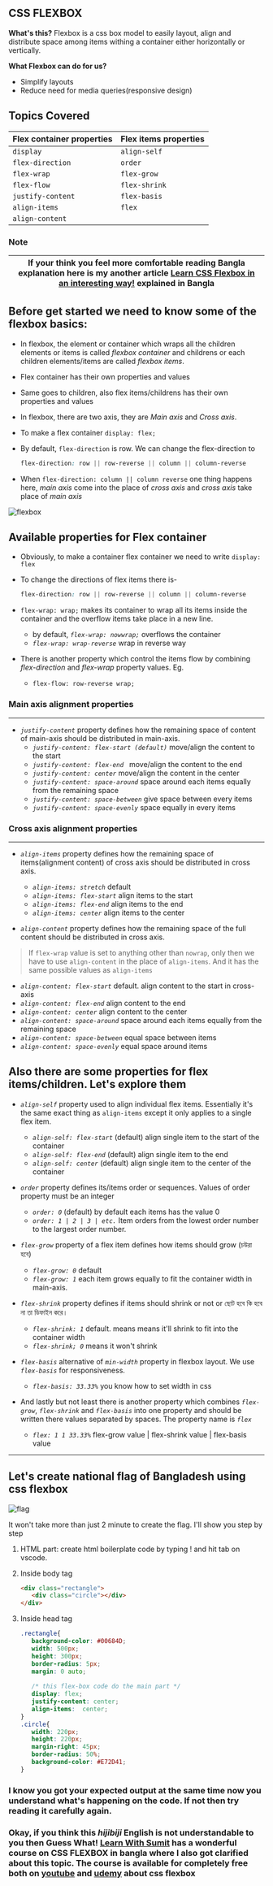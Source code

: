 ## CSS FLEXBOX


**What's this?**
Flexbox is a css box model to easily layout, align and distribute space among items withing a container either horizontally or vertically.

**What Flexbox can do for us?**
   - Simplify layouts
   - Reduce need for media queries(responsive design)

## Topics Covered
| Flex container properties | Flex items properties |
| :---- | :---- |
| `display` | `align-self` |
| `flex-direction` | `order` |
| `flex-wrap` | `flex-grow` |
| `flex-flow` | `flex-shrink` |
| `justify-content` | `flex-basis` |
| `align-items` | `flex` |
| `align-content` |  


### Note
| If your think you feel more comfortable reading Bangla explanation here is my another article **[Learn CSS Flexbox in an interesting way!](https://jisanmia.medium.com/learn-css-flexbox-in-an-interesting-way-3ed3c826efb9)** explained in Bangla |
| --- |


## Before get started we need to know some of the flexbox basics:

- In flexbox, the element or container which wraps all the children elements or items is called _flexbox container_ and childrens or each children elements/items are called _flexbox items_.
- Flex container has their own properties and values
- Same goes to children, also flex items/childrens has their own properties and values
- In flexbox, there are two axis, they are _Main axis_ and _Cross axis_.
- To make a flex container `display: flex;`
- By default, `flex-direction` is row. We can change the flex-direction to
  
  ```css
  flex-direction: row || row-reverse || column || column-reverse
  ```
- When `flex-direction: column || column reverse` one thing happens here, _main axis_ come into the place of _cross axis_ and _cross axis_ take place of _main axis_


![flexbox](images/flex.png "Image Title")


## Available properties for Flex container

- Obviously, to make a container flex container we need to write `display: flex`
- To change the directions of flex items there is-

  ```css
  flex-direction: row || row-reverse || column || column-reverse
  ```

- `flex-wrap: wrap;` makes its container to wrap all its items inside the container and the overflow items take place in a new line.
   - by default, _`flex-wrap: nowwrap;`_ overflows the container
   - _`flex-wrap: wrap-reverse`_ wrap in reverse way

- There is another property which control the items flow by combining _flex-direction_ and _flex-wrap_ property values. Eg.
   - `flex-flow: row-reverse wrap;`


### Main axis alignment properties

---

- _`justify-content`_ property defines how the remaining space of content of main-axis should be distributed in main-axis.
   - _`justify-content: flex-start (default)`_ move/align the content to the start
   - _`justify-content: flex-end `_ move/align the content to the end
   - _`justify-content: center`_ move/align the content in the center
   - _`justify-content: space-around`_ space around each items equally from the remaining space
   - _`justify-content: space-between`_ give space between every items
   - _`justify-content: space-evenly`_ space equally in every items


### Cross axis alignment properties

---

- _`align-items`_ property defines how the remaining space of items(alignment content) of cross axis should be distributed in cross axis.
   - _`align-items: stretch`_ default
   - _`align-items: flex-start`_ align items to the start
   - _`align-items: flex-end`_ align items to the end
   - _`align-items: center`_ align items to the center
  
- _`align-content`_ property defines how the remaining space of the full content should be distributed in cross axis. 
> If `flex-wrap` value is set to anything other than `nowrap`, only then we have to use `align-content` in the place of `align-items`. And it has the same possible values as `align-items`
  
   - _`align-content: flex-start`_ default. align content to the start in cross-axis
   - _`align-content: flex-end`_ align content to the end
   - _`align-content: center`_ align content to the center
   - _`align-content: space-around`_ space around each items equally from the remaining space
   - _`align-content: space-between`_ equal space between items
  - _`align-content: space-evenly`_ equal space around items


## Also there are some properties for flex items/children. Let's explore them

- _`align-self`_ property used to align individual flex items. Essentially it's the same exact thing as `align-items` except it only applies to a single flex item.
  - _`align-self: flex-start`_ (default) align single item to the start of the container
  - _`align-self: flex-end`_ (default) align single item to the end
  - _`align-self: center`_ (default) align single item to the center of the container
   
- _`order`_ property defines its/items order or sequences. Values of order property must be an integer
   - _`order: 0`_ (default) by default each items has the value 0
   - _`order: 1 | 2 | 3 | etc.`_ Item orders from the lowest order number to the largest order number.
  
- _`flex-grow`_ property of a flex item defines how items should grow (চউরা হবে)
   - _`flex-grow: 0`_ default
   - _`flex-grow: 1`_ each item grows equally to fit the container width in main-axis.

- _`flex-shrink`_ property defines if items should shrink or not or ছোট হবে কি হবে না তা ডিফাইন করে।
   - _`flex-shrink: 1`_ default. means means it'll shrink to fit into the container width
   - _`flex-shrink; 0`_ means it won't shrink

- _`flex-basis`_ alternative of _`min-width`_ property in flexbox layout. We use _`flex-basis`_ for responsiveness.
   - _`flex-basis: 33.33%`_ you know how to set width in css

- And lastly but not least there is another property which combines _`flex-grow`_, _`flex-shrink`_ and _`flex-basis`_ into one property and should be written there values separated by spaces. The property name is _`flex`_
   - _`flex: 1 1 33.33%`_ flex-grow value | flex-shrink value | flex-basis value


---

## Let's create national flag of Bangladesh using css flexbox
 ![flag](images/flag.png)

It won't take more than just 2 minute to create the flag. I'll show you step by step

1. HTML part: create html boilerplate code by typing ! and hit tab on vscode. 

2. Inside body tag
   ```html
   <div class="rectangle">
      <div class="circle"></div>
   </div>
   ```
3. Inside head tag
   ```css
   .rectangle{
      background-color: #00684D;
      width: 500px;
      height: 300px;
      border-radius: 5px;
      margin: 0 auto;
      
      /* this flex-box code do the main part */
      display: flex;
      justify-content: center;
      align-items:  center;
   }
   .circle{
      width: 220px;
      height: 220px;
      margin-right: 45px;
      border-radius: 50%;
      background-color: #E72D41;
   }
   ```
### I know you got your expected output at the same time now you understand what's happening on the code. If not then try reading it carefully again.
### Okay, if you think this _hijibiji_ English is not understandable to you then Guess What! [Learn With Sumit](https://www.youtube.com/c/LearnwithSumit) has a wonderful course on CSS FLEXBOX in bangla where I also got clarified about this topic. The course is available for completely free both on [youtube](https://www.youtube.com/watch?v=kRS5ficucNM) and [udemy](https://www.udemy.com/course/css-flexbox-crash-course-in-bangla/)  about css flexbox
